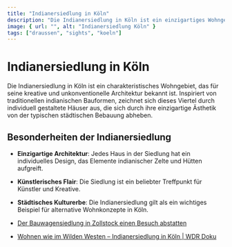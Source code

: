 ```yaml
---
title: "Indianersiedlung in Köln"
description: "Die Indianersiedlung in Köln ist ein einzigartiges Wohngebiet, bekannt für seine individuelle und kreative Architektur, inspiriert von indianischen Bauformen."
image: { url: "", alt: "Indianersiedlung Köln" }
tags: ["draussen", "sights", "koeln"]
---
```


# Indianersiedlung in Köln

Die Indianersiedlung in Köln ist ein charakteristisches Wohngebiet, das für seine kreative und unkonventionelle Architektur bekannt ist. Inspiriert von traditionellen indianischen Bauformen, zeichnet sich dieses Viertel durch individuell gestaltete Häuser aus, die sich durch ihre einzigartige Ästhetik von der typischen städtischen Bebauung abheben.

## Besonderheiten der Indianersiedlung

- **Einzigartige Architektur**: Jedes Haus in der Siedlung hat ein individuelles Design, das Elemente indianischer Zelte und Hütten aufgreift.
- **Künstlerisches Flair**: Die Siedlung ist ein beliebter Treffpunkt für Künstler und Kreative.
- **Städtisches Kulturerbe**: Die Indianersiedlung gilt als ein wichtiges Beispiel für alternative Wohnkonzepte in Köln.

- [Der Bauwagensiedlung in Zollstock einen Besuch abstatten](https://koeln.mitvergnuegen.com/tipps/der-indianersiedlung-in-zollstock-einen-besuch-abstatten/)
- [Wohnen wie im Wilden Westen – Indianersiedlung in Köln | WDR Doku](https://www.youtube.com/watch?v=UW5vB1oK5I8)
